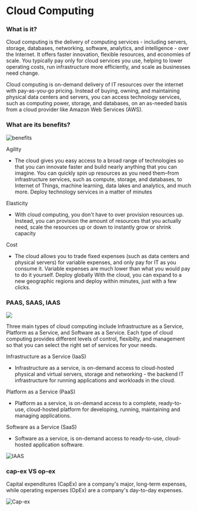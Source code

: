 # Cloud Computing
### What is it?
Cloud computing is the delivery of computing services - including servers, storage, databases, networking, software, analytics, and intelligence - over the Internet. It offers faster innovation, flexible resources, and economies of scale. You typically pay only for cloud services you use, helping to lower operating costs, run infrastructure more efficiently, and scale as businesses need change.

Cloud computing is on-demand delivery of IT resources over the internet with pay-as-you-go pricing. Instead of buying, owning, and maintaining physical data centers and servers, you can access technology services, such as computing power, storage, and databases, on an as-needed basis from a cloud provider like Amazon Web Services (AWS).

### What are its benefits?

![benefits](https://thinkitsolutions.com/wp-content/uploads/2019/02/Benefits-of-Cloud-Computing.png)

Agility
- The cloud gives you easy access to a broad range of technologies so that you can innovate faster and build nearly anything that you can imagine. You can quickly spin up resources as you need them–from infrastructure services, such as compute, storage, and databases, to Internet of Things, machine learning, data lakes and analytics, and much more.
Deploy technology services in a matter of minutes

Elasticity
- With cloud computing, you don't have to over provision resources up.
Instead, you can provision the amount of resources that you actually need, scale the resources up or down to instantly grow or shrink capacity

Cost
- The cloud allows you to trade fixed expenses (such as data centers and physical servers) for variable expenses, and only pay for IT as you consume it. Variable expenses are much lower than what you would pay to do it yourself.
Deploy globally
With the cloud, you can expand to a new geographic regions and deploy within minutes, just with a few clicks.


### PAAS, SAAS, IAAS

![](https://www.volico.com/wp-content/uploads/2017/08/IaaS-Saas-and-PaaS.jpg)

Three main types of cloud computing include Infrastructure as a Service, Platform as a Service, and Software as a Service. Each type of cloud computing provides different levels of control, flexibilty, and management so that you can select the right set of services for your needs.

Infrastructure as a Service (IaaS)
- Infrastructure as a service, is on-demand access to cloud-hosted physical and virtual servers, storage and networking - the backend IT infrastructure for running applications and workloads in the cloud.

Platform as a Service (PaaS)
- Platform as a service, is on-demand access to a complete, ready-to-use, cloud-hosted platform for developing, running, maintaining and managing applications.

Software as a Service (SaaS)
- Software as a service, is on-demand access to ready-to-use, cloud-hosted application software.

![IAAS](https://www.redhat.com/cms/managed-files/iaas-paas-saas-diagram3-1638x1046.png)

### cap-ex VS op-ex

Capital expenditures (CapEx) are a company's major, long-term expenses, while operating expenses (OpEx) are a company's day-to-day expenses.

![Cap-ex](https://blog.comindware.com/wp-content/uploads/2018/12/capex-vs-opex.png)
